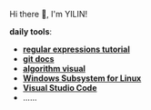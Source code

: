 Hi there 👋, I'm YILIN! 

<!--
**YILIN1031/YILIN1031** is a ✨ _special_ ✨ repository because its `README.md` (this file) appears on your GitHub profile.

Here are some ideas to get you started:

- 🔭 I’m currently working on ...
- 🌱 I’m currently learning ...
- 👯 I’m looking to collaborate on ...
- 🤔 I’m looking for help with ...
- 💬 Ask me about ...
- 📫 How to reach me: ...
- 😄 Pronouns: ...
- ⚡ Fun fact: ...
-->

**daily tools**: 
* **[regular expressions tutorial](https://regexone.com/)**
* **[git docs](https://git-scm.com/doc)**
* **[algorithm visual](https://visualgo.net/en)**
* **[Windows Subsystem for Linux](https://learn.microsoft.com/en-us/windows/wsl/)**
* **[Visual Studio Code](https://code.visualstudio.com/docs)** 
* ......

